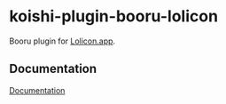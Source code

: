 # koishi-plugin-booru-lolicon

Booru plugin for [Lolicon.app](https://api.lolicon.app/#/setu).

## Documentation

[Documentation](https://booru.koishi.chat/plugins/lolicon.html)
